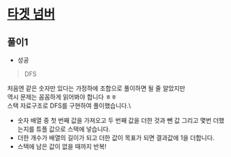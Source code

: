 # [타겟 넘버](https://programmers.co.kr/learn/courses/30/lessons/43165)

## 풀이1
- 성공

> DFS

처음엔 같은 숫자만 있다는 가정하에 조합으로 풀이하면 될 줄 알았지만\
역시 문제는 꼼꼼하게 읽어봐야 합니다 ㅎㅎ\
스택 자료구조로 DFS를 구현하여 풀이했습니다.\
- 숫자 배열 중 첫 번째 값을 가져오고 두 번째 값을 더한 것과 뺀 값 그리고 몇번 더했는지를 튜플 값으로 스택에 넣습니다.
- 더한 개수가 배열의 길이가 되고 더한 값이 목표가 되면 결과값에 1을 더합니다.
- 스택에 남은 값이 없을 때까지 반복!
